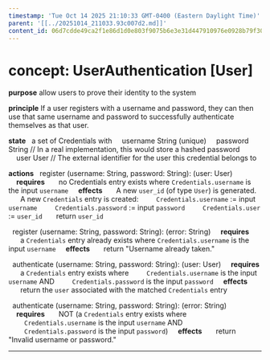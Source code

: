 ```yaml
---
timestamp: 'Tue Oct 14 2025 21:10:33 GMT-0400 (Eastern Daylight Time)'
parent: '[[../20251014_211033.93c007d2.md]]'
content_id: 06d7cdde49ca2f1e86d1d0e803f9075b6e3e31d447910976e0928b79f30b0bb5
---
```


# concept: UserAuthentication \[User]

**purpose** allow users to prove their identity to the system

**principle** If a user registers with a username and password, they can then use that same username and password to successfully authenticate themselves as that user.

**state**
  a set of Credentials with
    username String (unique)
    password String // In a real implementation, this would store a hashed password
    user User // The external identifier for the user this credential belongs to

**actions**
  register (username: String, password: String): (user: User)
    **requires**
      no Credentials entry exists where `Credentials.username` is the input `username`
    **effects**
      A new `user_id` (of type `User`) is generated.
      A new `Credentials` entry is created:
        `Credentials.username` := input `username`
        `Credentials.password` := input `password`
        `Credentials.user` := `user_id`
      return `user_id`

  register (username: String, password: String): (error: String)
    **requires**
      a `Credentials` entry already exists where `Credentials.username` is the input `username`
    **effects**
      return "Username already taken."

  authenticate (username: String, password: String): (user: User)
    **requires**
      a `Credentials` entry exists where
        `Credentials.username` is the input `username` AND
        `Credentials.password` is the input `password`
    **effects**
      return the `user` associated with the matched `Credentials` entry

  authenticate (username: String, password: String): (error: String)
    **requires**
      NOT (a `Credentials` entry exists where
        `Credentials.username` is the input `username` AND
        `Credentials.password` is the input `password`)
    **effects**
      return "Invalid username or password."

***
